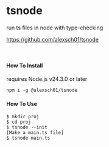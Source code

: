 # tsnode

run ts files in node with type-checking

https://github.com/alexsch01/tsnode

<br>

#### How To Install

requires Node.js v24.3.0 or later
```
npm i -g @alexsch01/tsnode
```

#### How To Use

```
$ mkdir proj
$ cd proj
$ tsnode --init
[Make a main.ts file]
$ tsnode main.ts
```
